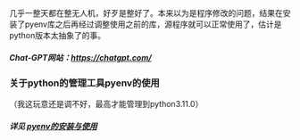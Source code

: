 几乎一整天都在整无人机，好歹是整好了。本来以为是程序修改的问题，结果在安装了pyenv库之后再经过调整使用之前的库，源程序就可以正常使用了，估计是python版本太抽象了的事。

##### Chat-GPT网站：https://chatgpt.com/

### 关于python的管理工具pyenv的使用
（我这玩意还是调不好，最高才能管理到python3.11.0）

##### 详见 [pyenv的安装与使用](battlefield/pyenv下载与使用.md)
